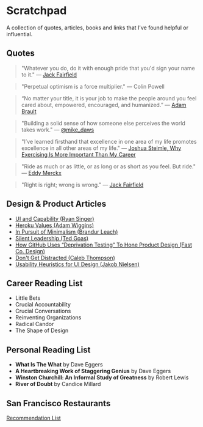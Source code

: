 # Scratchpad

A collection of quotes, articles, books and links that I've found helpful or influential.

## Quotes

> "Whatever you do, do it with enough pride that you'd sign your name to it." — [Jack Fairfield](http://www.leelanaunews.com/news/2018-01-25/Obituaries/JACK_R_FAIRFIELD.html)

> "Perpetual optimism is a force multiplier." — Colin Powell

> “No matter your title, it is your job to make the people around you feel cared about, empowered, encouraged, and humanized.” — [Adam Brault](http://adambrault.com/)

> "Building a solid sense of how someone else perceives the world takes work." — [@mike_daws](https://twitter.com/mike_daws)

> "I’ve learned firsthand that excellence in one area of my life promotes excellence in all other areas of my life." — [Joshua Steimle, Why Exercising Is More Important Than My Career](http://time.com/3843445/exercising-higher-priority-business/)

> "Ride as much or as little, or as long or as short as you feel. But ride." — [Eddy Merckx](https://en.wikipedia.org/wiki/Eddy_Merckx)

> "Right is right; wrong is wrong." — [Jack Fairfield](http://www.leelanaunews.com/news/2018-01-25/Obituaries/JACK_R_FAIRFIELD.html)

## Design & Product Articles

+ [UI and Capability (Ryan Singer)](https://medium.com/@rjs/ui-and-capability-f713c9828c02)
+ [Heroku Values (Adam Wiggins)](https://gist.github.com/adamwiggins/5687294)
+ [In Pursuit of Minimalism (Brandur Leach)](https://brandur.org/minimalism)
+ [Silent Leadership (Ted Goas)](https://medium.com/@tedgoas/silent-leadership-f236e62ba60d)
+ [How GitHub Uses “Deprivation Testing” To Hone Product Design (Fast Co. Design)](https://www.fastcompany.com/3010972/how-github-uses-deprivation-testing-to-hone-product-design)
+ [Don't Get Distracted (Caleb Thompson)](https://www.calebthompson.io/talks/dont-get-distracted)
+ [Usability Heuristics for UI Design (Jakob Nielsen)](https://www.nngroup.com/articles/ten-usability-heuristics/)

## Career Reading List

+ Little Bets
+ Crucial Accountability
+ Crucial Conversations
+ Reinventing Organizations
+ Radical Candor
+ The Shape of Design

## Personal Reading List

+ **What Is The What** by Dave Eggers
+ **A Heartbreaking Work of Staggering Genius** by Dave Eggers
+ **Winston Churchill: An Informal Study of Greatness** by Robert Lewis
+ **River of Doubt** by Candice Millard

## San Francisco Restaurants

[Recommendation List](https://github.com/mginnard/scratchpad/blob/master/sf-restaurants-recommendations.md)
